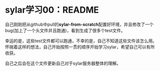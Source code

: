 # sylar学习00：README

自己刚刚把从github中pull的**sylar-from-scratch**配置好环境，并且修改了一个bug(加上了一个头文件并且跑通)，看到生成了很多个test文件。

幸运的是，这些test文件都可以跑通，不幸的是，自己不知道这些文件该怎么用。怀揣着这样的想法，自己开始按照一贯的顺序开始学习sylar，希望自己可以有所收获。

自己之后会在这个文件更新自己对于sylar服务器整体的理解。